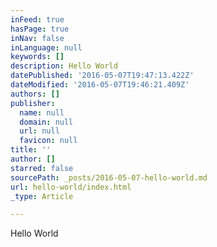 ```yaml
---
inFeed: true
hasPage: true
inNav: false
inLanguage: null
keywords: []
description: Hello World
datePublished: '2016-05-07T19:47:13.422Z'
dateModified: '2016-05-07T19:46:21.409Z'
authors: []
publisher:
  name: null
  domain: null
  url: null
  favicon: null
title: ''
author: []
starred: false
sourcePath: _posts/2016-05-07-hello-world.md
url: hello-world/index.html
_type: Article

---
```

Hello World